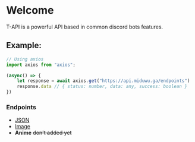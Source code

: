 # Welcome <!-- {docsify-ignore-all} -->

T-API is a powerful API based in common discord bots features.

## Example:
```js
// Using axios
import axios from "axios";

(async() => {
    let response = await axios.get("https://api.miduwu.ga/endpoints")
    response.data // { status: number, data: any, success: boolean }
})
```

### Endpoints
- [JSON](json.md)
- [Image](image.md)
- **Anime** ~~don't added yet~~